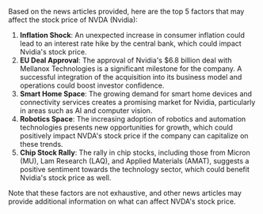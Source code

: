 Based on the news articles provided, here are the top 5 factors that may affect the stock price of NVDA (Nvidia):

1. **Inflation Shock**: An unexpected increase in consumer inflation could lead to an interest rate hike by the central bank, which could impact Nvidia's stock price.
2. **EU Deal Approval**: The approval of Nvidia's $6.8 billion deal with Mellanox Technologies is a significant milestone for the company. A successful integration of the acquisition into its business model and operations could boost investor confidence.
3. **Smart Home Space**: The growing demand for smart home devices and connectivity services creates a promising market for Nvidia, particularly in areas such as AI and computer vision.
4. **Robotics Space**: The increasing adoption of robotics and automation technologies presents new opportunities for growth, which could positively impact NVDA's stock price if the company can capitalize on these trends.
5. **Chip Stock Rally**: The rally in chip stocks, including those from Micron (MU), Lam Research (LAQ), and Applied Materials (AMAT), suggests a positive sentiment towards the technology sector, which could benefit Nvidia's stock price as well.

Note that these factors are not exhaustive, and other news articles may provide additional information on what can affect NVDA's stock price.